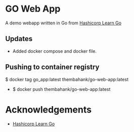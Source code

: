 # GO Web App

A demo webapp written in Go from [Hashicorp Learn Go](https://github.com/hashicorp/learn-go-webapp-demo)

## Updates
- Added docker compose and docker file.

## Pushing to container registry

$ docker tag go_app:latest thembahank/go-web-app:latest
- $ docker push thembahank/go-web-app:latest

# Acknowledgements
- [Hashicorp Learn Go](https://github.com/hashicorp/learn-go-webapp-demo)
